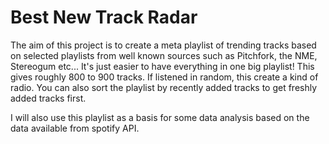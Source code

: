 # Best New Track Radar

The aim of this project is to create a meta playlist of trending tracks based on selected playlists from well known sources such as Pitchfork, the NME, Stereogum etc...
It's just easier to have everything in one big playlist!
This gives roughly 800 to 900 tracks. If listened in random, this create a kind of radio. 
You can also sort the playlist by recently added tracks to get freshly added tracks first.

I will also use this playlist as a basis for some data analysis based on the data available from spotify API.


